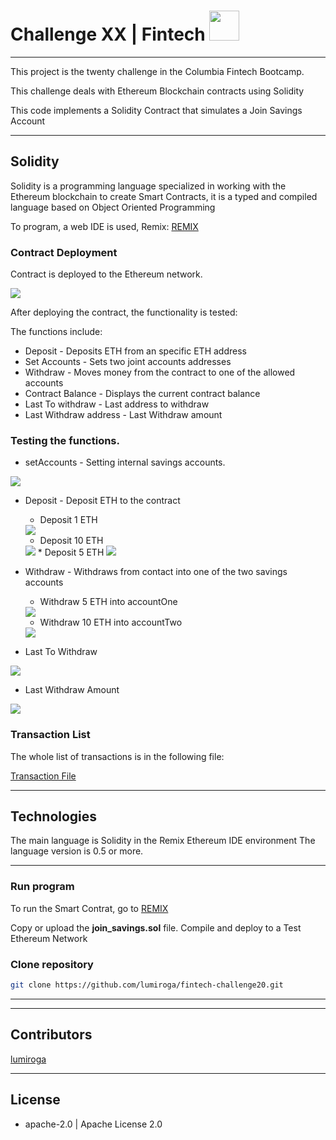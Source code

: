 # Challenge XX | Fintech <img src="https://instructure-uploads-pdx.s3.us-west-2.amazonaws.com/account_150420000000000001/attachments/590996/columbia.png" height="48" width="48">
---
This project is the twenty challenge in the Columbia Fintech Bootcamp.

This challenge deals with Ethereum Blockchain contracts using Solidity

This code implements a Solidity Contract that simulates a Join Savings Account

---

## Solidity

Solidity is a programming language specialized in working with the Ethereum blockchain to create Smart Contracts, it is a typed and compiled language based on Object Oriented Programming

To program, a web IDE is used, Remix: [REMIX](https://remix.ethereum.org/)



### Contract Deployment

Contract is deployed to the Ethereum network.

<img src="Execution_Results/Deploy_contract.png" >

After deploying the contract, the functionality is tested:

The functions include:

* Deposit - Deposits ETH from an specific ETH address
* Set Accounts - Sets two joint accounts addresses
* Withdraw - Moves money from the contract to one of the allowed accounts
* Contract Balance - Displays the current contract balance
* Last To withdraw - Last address to withdraw
* Last Withdraw address - Last Withdraw amount

### Testing the functions.

* setAccounts - Setting internal savings accounts.

<img src="Execution_Results/setAccounts.png" >

* Deposit - Deposit ETH to the contract

    * Deposit 1 ETH 
    <img src="Execution_Results/deposit_1_eth.png" >

    * Deposit 10 ETH 
    <img src="Execution_Results/deposit_10_eth.png" >
    * Deposit 5 ETH 
    <img src="Execution_Results/deposit_5_eth.png" >

* Withdraw - Withdraws from contact into one of the two savings accounts
    * Withdraw 5 ETH into accountOne
    <img src="Execution_Results/withdraw_first_address._5ETH.png" >

    * Withdraw 10 ETH into accountTwo
    <img src="Execution_Results/withdraw_second_address._10ETH.png" >

* Last To Withdraw

<img src="Execution_Results/lastToWithdraw.png" >


* Last Withdraw Amount

<img src="Execution_Results/lastwithdrawal.png" >

### Transaction List

The whole list of transactions is in the following file:

[Transaction File](./transactions.json)

---

## Technologies

The main language is Solidity in the Remix Ethereum IDE environment
The language version is 0.5 or more.


---

### Run program

To run the Smart Contrat, go to [REMIX](https://remix.ethereum.org/#lang=en&optimize=false&runs=200&evmVersion=null)

Copy or upload the **join_savings.sol** file. Compile and deploy to a Test Ethereum Network

### Clone repository
```bash
git clone https://github.com/lumiroga/fintech-challenge20.git
```
---



---

## Contributors

[lumiroga](https://github.com/lumiroga)

---

## License

* apache-2.0 | Apache License 2.0
